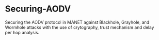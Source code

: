 # Securing-AODV
Securing the AODV protocol in MANET against Blackhole, Grayhole, and Wormhole attacks with the use of crytography, trust mechanism and delay per hop analysis.
